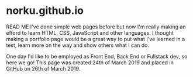 # norku.github.io
READ ME
I've done simple web pages before but now I'm really making an efford to learn
HTML, CSS, JavaScript and other languages. I thought making a portfolio page
would be a great way to put what I've learned in a test, learn more on the way
and show others what I can do.

One day I'd like to be employed as Front End, Back End or Fullstack dev, so here we go!
This page was created 24th of March 2019 and placed in GitHub on 26th of March 2019.
